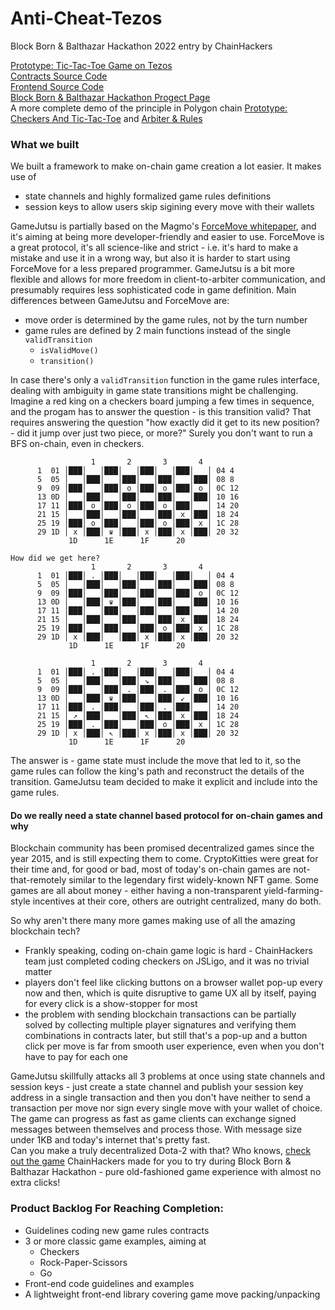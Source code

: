 # Anti-Cheat-Tezos

Block Born & Balthazar Hackathon 2022 entry by ChainHackers

[Prototype: Tic-Tac-Toe Game on Tezos](https://tezos.gamejutsu.app/)  
[Contracts Source Code](https://github.com/chainhackers/gamejutsu-tezos-contracts)  
[Frontend Source Code](https://github.com/chainhackers/anti-cheat-tool/tree/anticheat-01)  
[Block Born & Balthazar Hackathon Progect Page](https://gitcoin.co/hackathon/block-born/projects/17430/gamejutsutezos)  
A more complete demo of the principle in Polygon chain [Prototype: Checkers And Tic-Tac-Toe](https://gamejutsu.app/games) and [Arbiter & Rules](https://github.com/chainhackers/gamejutsu-contracts) 

### What we built

We built a framework to make on-chain game creation a lot easier. It makes use of

* state channels and highly formalized game rules definitions
* session keys to allow users skip sigining every move with their wallets  

GameJutsu is partially based on the Magmo's [ForceMove whitepaper](https://magmo.com/force-move-games.pdf),
and it's aiming at being more developer-friendly and easier to use. ForceMove is a great protocol,
it's all science-like and strict - i.e. it's hard to make a mistake and use it in a wrong way, but also it is harder
to start using ForceMove for a less prepared programmer. GameJutsu is a bit more flexible and allows for more freedom in
client-to-arbiter communication, and presumably requires less sophisticated code in game definition.
Main differences between GameJutsu and ForceMove are:

* move order is determined by the game rules, not by the turn number
* game rules are defined by 2 main functions instead of the single `validTransition`
    * `isValidMove()`  
    * `transition()`
   
In case there's only a `validTransition` function in the game rules interface,
dealing with ambiguity in game state transitions might be challenging.
Imagine a red king on a checkers board jumping a few times in sequence, and the progam
has to answer the question - is this transition valid? That requires answering the question
"how exactly did it get to its new position? - did it jump over just two piece, or more?"
Surely you don't want to run a BFS on-chain, even in checkers.

```
                  1       2       3       4
      1  01 │███│   │███│   │███│   │███│   │ 04 4
      5  05 │   │███│   │███│   │███│   │███│ 08 8
      9  09 │███│   │███│ o │███│ o │███│ o │ 0C 12
      13 0D │   │███│   │███│   │███│   │███│ 10 16
      17 11 │███│ o │███│ o │███│ o │███│   │ 14 20
      21 15 │   │███│   │███│   │███│ x │███│ 18 24
      25 19 │███│ o │███│   │███│ o │███│ x │ 1C 28
      29 1D │ x │███│ ♛ │███│ x │███│ x │███│ 20 32
             1D      1E      1F      20

How did we get here?
                  1       2       3       4
      1  01 │███│ . │███│   │███│   │███│   │ 04 4
      5  05 │   │███│   │███│   │███│   │███│ 08 8
      9  09 │███│   │███│   │███│   │███│ o │ 0C 12
      13 0D │   │███│ ♛ │███│   │███│   │███│ 10 16
      17 11 │███│   │███│   │███│   │███│   │ 14 20
      21 15 │   │███│   │███│   │███│ x │███│ 18 24
      25 19 │███│   │███│   │███│ o │███│ x │ 1C 28
      29 1D │ x │███│   │███│ x │███│ x │███│ 20 32
             1D      1E      1F      20

                  1       2       3       4
      1  01 │███│ . │███│   │███│   │███│   │ 04 4
      5  05 │   │███│   │███│ ↘ │███│   │███│ 08 8
      9  09 │███│   │███│ . │███│ . │███│ o │ 0C 12
      13 0D │   │███│ ♛ │███│   │███│ ↙ │███│ 10 16
      17 11 │███│ . │███│   │███│ . │███│   │ 14 20
      21 15 │ ↗ │███│   │███│ ↖ │███│ x │███│ 18 24
      25 19 │███│ . │███│   │███│ o │███│ x │ 1C 28
      29 1D │ x │███│ ↖ │███│ x │███│ x │███│ 20 32
             1D      1E      1F      20
```

The answer is - game state must include the move that led to it, so the game rules can follow the king's path
and reconstruct the details of the transition. GameJutsu team decided to make it explicit and include into the game rules.

#### Do we really need a state channel based protocol for on-chain games and why
Blockchain community has been promised decentralized games since the year 2015, and is still expecting them to come.
CryptoKitties were great for their time and, for good or bad, most of today's on-chain games are not-that-remotely similar to the legendary first widely-known NFT game. Some games are all about money -
either having a non-transparent yield-farming-style incentives at their core, others are outright centralized,
many do both.

So why aren't there many more games making use of all the amazing blockchain tech?

* Frankly speaking, coding on-chain game logic is hard - ChainHackers team just completed coding checkers on JSLigo,  and it was no trivial matter
* players don't feel like clicking buttons on a browser wallet pop-up every now and then, which is quite disruptive to  game UX all by itself, paying for every click is a show-stopper for most
* the problem with sending blockchain transactions can be partially solved by collecting multiple player signatures and  verifying them combinations in contracts later, but still that's a pop-up and a button click per move is far from  smooth user experience, even when you don't have to pay for each one

GameJutsu skillfully attacks all 3 problems at once using state channels and session keys - just create a state channel and publish your session key address in a single transaction and then you don't have neither to send a transaction per move nor sign every single move with your wallet of choice.  
The game can progress as fast as game clients can exchange signed messages between themselves and process those. With message size under 1KB and today's internet that's pretty fast.  
Can you make a truly decentralized Dota-2 with that? Who knows, [check out the game](https://tezos.gamejutsu.app/) ChainHackers made for you to try during Block Born & Balthazar Hackathon - pure old-fashioned game experience with almost no extra clicks!

### Product Backlog For Reaching Completion:  
* Guidelines coding new game rules contracts
* 3 or more classic game examples, aiming at 
  * Checkers
  * Rock-Paper-Scissors
  * Go
* Front-end code guidelines and examples
* A lightweight front-end library covering game move packing/unpacking
